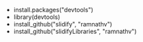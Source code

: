 * install.packages("devtools")
* library(devtools)
* install_github("slidify", "ramnathv")
* install_github("slidifyLibraries", "ramnathv")
